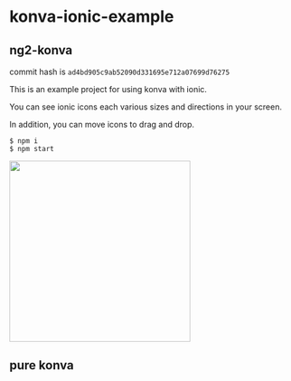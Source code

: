 # konva-ionic-example

## ng2-konva

commit hash is `ad4bd905c9ab52090d331695e712a07699d76275` 

This is an example project for using konva with ionic.

You can see ionic icons each various sizes and directions in your screen.

In addition, you can move icons to drag and drop.

```
$ npm i
$ npm start
```

<img src="https://user-images.githubusercontent.com/8007730/62135947-1f7a2480-b31e-11e9-817e-89d911aa8af8.gif" width="320px">

## pure konva


